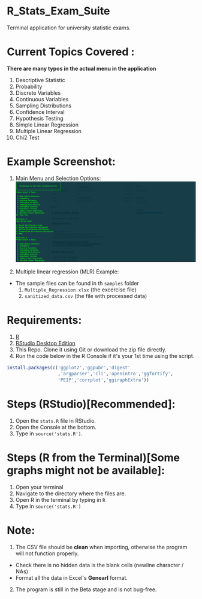 # R_Stats_Exam_Suite
Terminal application for university statistic exams.

# Current Topics Covered :
**There are many typos in the actual menu in the application**
 1. Descriptive Statistic
 2. Probability
 3. Discrete Variables
 4. Continuous Variables
 5. Sampling Distributions
 6. Confidence Interval
 7. Hypothesis Testing
 8. Simple Linear Regression
 9. Multiple Linear Regression
10. Chi2 Test

# Example Screenshot:
1. Main Menu and Selection Options:
![Example](https://raw.githubusercontent.com/algo7/R_Stats_Exam_Suite/master/screenshots/example.png)

2. Multiple linear regression (MLR) Example:
* The sample files can be found in th `samples` folder
    1. `Multiple_Regression.xlsx` (the excercise file)
    2. `sanitized_data.csv` (the file with processed data)



# Requirements:
1. [R](https://www.r-project.org/)
2. [RStudio Desktop Edition](https://rstudio.com/products/rstudio/download/)
3. This Repo. Clone it using Git or download the zip file directly.
4. Run the code below in the R Console if it's your 1st time using the script.
```R
install.packages(c('ggplot2','ggpubr','digest'
                   ,'argparser','cli','openintro','ggfortify',
                   'PEIP','corrplot','ggiraphExtra'))
```

# Steps (RStudio)[Recommended]:
1. Open the `stats.R` file in RStudio.
2. Open the Console at the bottom.
3. Type in `source('stats.R')`.


# Steps (R from the Terminal)[Some graphs might not be available]:
1. Open your terminal
2. Navigate to the directory where the files are.
3. Open R in the terminal by typing in `R`
4. Type in `source('stats.R')`

# Note:
1. The CSV file should be **clean** when importing, otherwise the program will not function properly.
  - Check there is no hidden data is the blank cells (newline character / NAs)
  - Format all the data in Excel's **Genearl** format.
2. The program is still in the Beta stage and is not bug-free.
